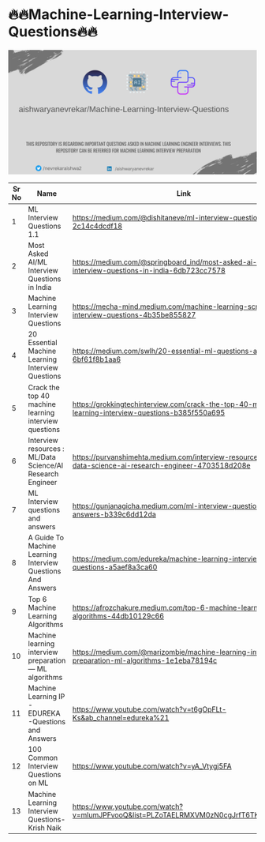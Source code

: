 # 🔥🔥Machine-Learning-Interview-Questions🔥🔥

![alt text](aishwarya.jpg)


| Sr No | Name                                                         | Link                                                                  |
| ----- | ------------------------------------------------------------ | --------------------------------------------------------------------- |
| 1     | ML Interview Questions 1.1                                   |https://medium.com/@dishitaneve/ml-interview-questions-1-1-2c14c4dcdf18|
| 2     | Most Asked AI/ML Interview Questions in India                |https://medium.com/@springboard_ind/most-asked-ai-ml-interview-questions-in-india-6db723cc7578|
| 3     | Machine Learning Interview Questions                         |https://mecha-mind.medium.com/machine-learning-screening-interview-questions-4b35be855827|
| 4     |20 Essential Machine Learning Interview Questions             |https://medium.com/swlh/20-essential-ml-questions-answered-6bf61f8b1aa6|
| 5     |Crack the top 40 machine learning interview questions         |https://grokkingtechinterview.com/crack-the-top-40-machine-learning-interview-questions-b385f550a695|
| 6     |Interview resources : ML/Data Science/AI Research Engineer    |https://purvanshimehta.medium.com/interview-resources-ml-data-science-ai-research-engineer-4703518d208e|
| 7     |ML Interview questions and answers                            | https://gunjanagicha.medium.com/ml-interview-questions-and-answers-b339c6dd12da|
| 8     |A Guide To Machine Learning Interview Questions And Answers   |https://medium.com/edureka/machine-learning-interview-questions-a5aef8a3ca60    |
| 9     | Top 6 Machine Learning Algorithms                            |https://afrozchakure.medium.com/top-6-machine-learning-algorithms-44db10129c66  |
| 10    |Machine learning interview preparation — ML algorithms        |https://medium.com/@marizombie/machine-learning-interview-preparation-ml-algorithms-1e1eba78194c|
| 11    |Machine Learning IP - EDUREKA -Questions and Answers          |https://www.youtube.com/watch?v=t6gOpFLt-Ks&ab_channel=edureka%21               |
| 12    |100 Common Interview Questions on ML                          |https://www.youtube.com/watch?v=yA_Vtygj5FA                                     |
| 13    |Machine Learning Interview Questions-Krish Naik               |https://www.youtube.com/watch?v=mlumJPFvooQ&list=PLZoTAELRMXVM0zN0cgJrfT6TK2ypCpQdY|
